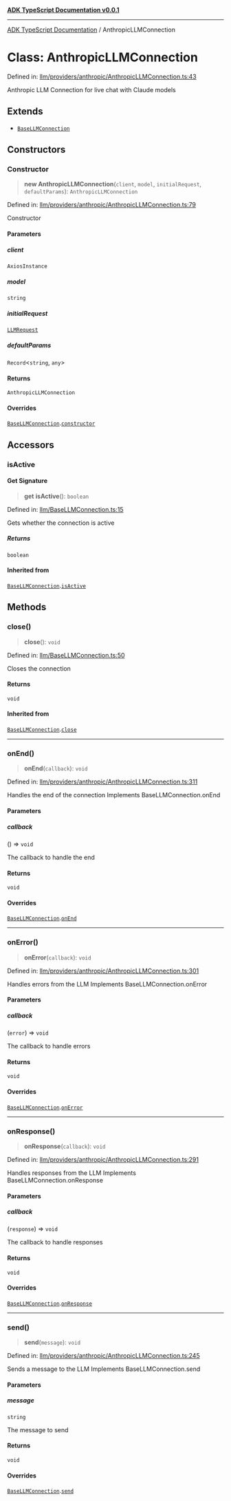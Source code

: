 [**ADK TypeScript Documentation v0.0.1**](../README.md)

***

[ADK TypeScript Documentation](../globals.md) / AnthropicLLMConnection

# Class: AnthropicLLMConnection

Defined in: [llm/providers/anthropic/AnthropicLLMConnection.ts:43](https://github.com/pontus-devoteam/adk-typescript/blob/debe65286edf8e899c3500f5b5966544d2447b8d/src/llm/providers/anthropic/AnthropicLLMConnection.ts#L43)

Anthropic LLM Connection for live chat with Claude models

## Extends

- [`BaseLLMConnection`](BaseLLMConnection.md)

## Constructors

### Constructor

> **new AnthropicLLMConnection**(`client`, `model`, `initialRequest`, `defaultParams`): `AnthropicLLMConnection`

Defined in: [llm/providers/anthropic/AnthropicLLMConnection.ts:79](https://github.com/pontus-devoteam/adk-typescript/blob/debe65286edf8e899c3500f5b5966544d2447b8d/src/llm/providers/anthropic/AnthropicLLMConnection.ts#L79)

Constructor

#### Parameters

##### client

`AxiosInstance`

##### model

`string`

##### initialRequest

[`LLMRequest`](LLMRequest.md)

##### defaultParams

`Record`\<`string`, `any`\>

#### Returns

`AnthropicLLMConnection`

#### Overrides

[`BaseLLMConnection`](BaseLLMConnection.md).[`constructor`](BaseLLMConnection.md#constructor)

## Accessors

### isActive

#### Get Signature

> **get** **isActive**(): `boolean`

Defined in: [llm/BaseLLMConnection.ts:15](https://github.com/pontus-devoteam/adk-typescript/blob/debe65286edf8e899c3500f5b5966544d2447b8d/src/llm/BaseLLMConnection.ts#L15)

Gets whether the connection is active

##### Returns

`boolean`

#### Inherited from

[`BaseLLMConnection`](BaseLLMConnection.md).[`isActive`](BaseLLMConnection.md#isactive)

## Methods

### close()

> **close**(): `void`

Defined in: [llm/BaseLLMConnection.ts:50](https://github.com/pontus-devoteam/adk-typescript/blob/debe65286edf8e899c3500f5b5966544d2447b8d/src/llm/BaseLLMConnection.ts#L50)

Closes the connection

#### Returns

`void`

#### Inherited from

[`BaseLLMConnection`](BaseLLMConnection.md).[`close`](BaseLLMConnection.md#close)

***

### onEnd()

> **onEnd**(`callback`): `void`

Defined in: [llm/providers/anthropic/AnthropicLLMConnection.ts:311](https://github.com/pontus-devoteam/adk-typescript/blob/debe65286edf8e899c3500f5b5966544d2447b8d/src/llm/providers/anthropic/AnthropicLLMConnection.ts#L311)

Handles the end of the connection
Implements BaseLLMConnection.onEnd

#### Parameters

##### callback

() => `void`

The callback to handle the end

#### Returns

`void`

#### Overrides

[`BaseLLMConnection`](BaseLLMConnection.md).[`onEnd`](BaseLLMConnection.md#onend)

***

### onError()

> **onError**(`callback`): `void`

Defined in: [llm/providers/anthropic/AnthropicLLMConnection.ts:301](https://github.com/pontus-devoteam/adk-typescript/blob/debe65286edf8e899c3500f5b5966544d2447b8d/src/llm/providers/anthropic/AnthropicLLMConnection.ts#L301)

Handles errors from the LLM
Implements BaseLLMConnection.onError

#### Parameters

##### callback

(`error`) => `void`

The callback to handle errors

#### Returns

`void`

#### Overrides

[`BaseLLMConnection`](BaseLLMConnection.md).[`onError`](BaseLLMConnection.md#onerror)

***

### onResponse()

> **onResponse**(`callback`): `void`

Defined in: [llm/providers/anthropic/AnthropicLLMConnection.ts:291](https://github.com/pontus-devoteam/adk-typescript/blob/debe65286edf8e899c3500f5b5966544d2447b8d/src/llm/providers/anthropic/AnthropicLLMConnection.ts#L291)

Handles responses from the LLM
Implements BaseLLMConnection.onResponse

#### Parameters

##### callback

(`response`) => `void`

The callback to handle responses

#### Returns

`void`

#### Overrides

[`BaseLLMConnection`](BaseLLMConnection.md).[`onResponse`](BaseLLMConnection.md#onresponse)

***

### send()

> **send**(`message`): `void`

Defined in: [llm/providers/anthropic/AnthropicLLMConnection.ts:245](https://github.com/pontus-devoteam/adk-typescript/blob/debe65286edf8e899c3500f5b5966544d2447b8d/src/llm/providers/anthropic/AnthropicLLMConnection.ts#L245)

Sends a message to the LLM
Implements BaseLLMConnection.send

#### Parameters

##### message

`string`

The message to send

#### Returns

`void`

#### Overrides

[`BaseLLMConnection`](BaseLLMConnection.md).[`send`](BaseLLMConnection.md#send)
